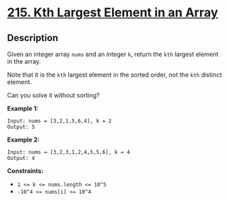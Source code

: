 # [215. Kth Largest Element in an Array](https://leetcode.com/problems/kth-largest-element-in-an-array/)

## Description
Given an integer array `nums` and an integer `k`, return the `kth` largest element in the array.

Note that it is the `kth` largest element in the sorted order, not the `kth` distinct element.

Can you solve it without sorting?

**Example 1:**
```
Input: nums = [3,2,1,5,6,4], k = 2
Output: 5
```

**Example 2:**
```
Input: nums = [3,2,3,1,2,4,5,5,6], k = 4
Output: 4
```

**Constraints:**
- `1 <= k <= nums.length <= 10^5`
- `-10^4 <= nums[i] <= 10^4`
